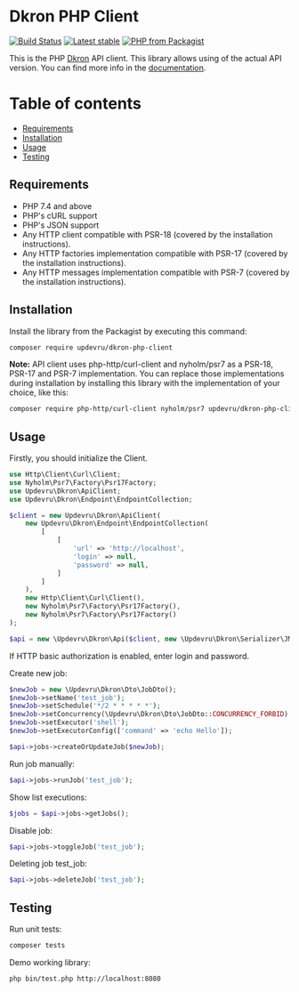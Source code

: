 # Dkron PHP Client

[![Build Status](https://github.com/retailcrm/api-client-php/workflows/CI/badge.svg)](https://github.com/updevru/dkron-php-client/actions)
[![Latest stable](https://img.shields.io/packagist/v/updevru/dkron-php-client.svg)](https://packagist.org/packages/updevru/dkron-php-client)
[![PHP from Packagist](https://img.shields.io/packagist/php-v/updevru/dkron-php-client.svg?logo=php&logoColor=white)](https://packagist.org/packages/updevru/dkron-php-client)

This is the PHP [Dkron](https://dkron.io) API client. This library allows using of the actual API version.
You can find more info in the [documentation](https://dkron.io/api/).

# Table of contents

* [Requirements](#requirements)
* [Installation](#installation)
* [Usage](#usage)
* [Testing](#testing)


## Requirements

* PHP 7.4 and above
* PHP's cURL support
* PHP's JSON support
* Any HTTP client compatible with PSR-18 (covered by the installation instructions).
* Any HTTP factories implementation compatible with PSR-17 (covered by the installation instructions).
* Any HTTP messages implementation compatible with PSR-7 (covered by the installation instructions).

## Installation

Install the library from the Packagist by executing this command:

```bash
composer require updevru/dkron-php-client
```

**Note:** API client uses php-http/curl-client and nyholm/psr7 as a PSR-18, PSR-17 and PSR-7 implementation. 
You can replace those implementations during installation by installing this library with the implementation of your choice, like this:

```bash
composer require php-http/curl-client nyholm/psr7 updevru/dkron-php-client
```

## Usage

Firstly, you should initialize the Client. 

```php
use Http\Client\Curl\Client;
use Nyholm\Psr7\Factory\Psr17Factory;
use Updevru\Dkron\ApiClient;
use Updevru\Dkron\Endpoint\EndpointCollection;

$client = new Updevru\Dkron\ApiClient(
    new Updevru\Dkron\Endpoint\EndpointCollection(
        [
            [
                'url' => 'http://localhost',
                'login' => null,
                'password' => null,
            ]
        ]
    ),
    new Http\Client\Curl\Client(),
    new Nyholm\Psr7\Factory\Psr17Factory(),
    new Nyholm\Psr7\Factory\Psr17Factory()
);

$api = new \Updevru\Dkron\Api($client, new \Updevru\Dkron\Serializer\JMSSerializer());
```

If HTTP basic authorization is enabled, enter login and password.

Create new job:

```php
$newJob = new \Updevru\Dkron\Dto\JobDto();
$newJob->setName('test_job');
$newJob->setSchedule('*/2 * * * * *');
$newJob->setConcurrency(\Updevru\Dkron\Dto\JobDto::CONCURRENCY_FORBID);
$newJob->setExecutor('shell');
$newJob->setExecutorConfig(['command' => 'echo Hello']);

$api->jobs->createOrUpdateJob($newJob);
```

Run job manually:

```php
$api->jobs->runJob('test_job');
```

Show list executions:

```php
$jobs = $api->jobs->getJobs();
```

Disable job:

```php
$api->jobs->toggleJob('test_job');
```

Deleting job test_job:

```php
$api->jobs->deleteJob('test_job');
```

## Testing

Run unit tests:

```bash
composer tests
```

Demo working library:

```bash
php bin/test.php http://localhost:8080
```